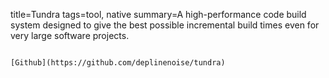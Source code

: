title=Tundra
tags=tool, native
summary=A high-performance code build system designed to give the best possible incremental build times even for very large software projects.
~~~~~~

[Github](https://github.com/deplinenoise/tundra)

